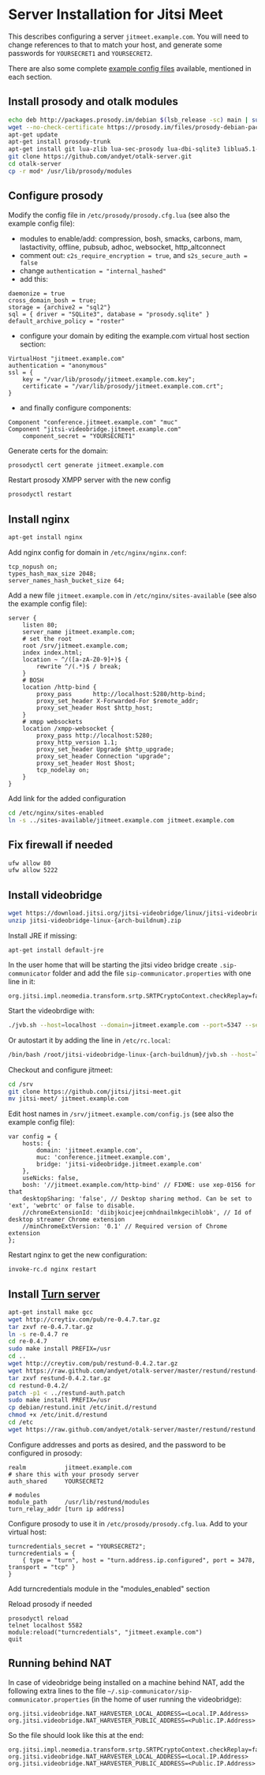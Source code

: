 # Server Installation for Jitsi Meet

This describes configuring a server `jitmeet.example.com`.  You will need to
change references to that to match your host, and generate some passwords for
`YOURSECRET1` and `YOURSECRET2`.

There are also some complete [example config files](https://github.com/jitsi/jitsi-meet/tree/master/doc/example-config-files/) available, mentioned in each section.

## Install prosody and otalk modules
```sh
echo deb http://packages.prosody.im/debian $(lsb_release -sc) main | sudo tee -a /etc/apt/sources.list
wget --no-check-certificate https://prosody.im/files/prosody-debian-packages.key -O- | sudo apt-key add -
apt-get update
apt-get install prosody-trunk
apt-get install git lua-zlib lua-sec-prosody lua-dbi-sqlite3 liblua5.1-bitop-dev liblua5.1-bitop0
git clone https://github.com/andyet/otalk-server.git
cd otalk-server
cp -r mod* /usr/lib/prosody/modules
```

## Configure prosody
Modify the config file in `/etc/prosody/prosody.cfg.lua` (see also the example config file):

- modules to enable/add: compression, bosh, smacks, carbons, mam, lastactivity, offline, pubsub, adhoc, websocket, http_altconnect
- comment out: `c2s_require_encryption = true`, and `s2s_secure_auth = false`
- change `authentication = "internal_hashed"`
- add this:
```
daemonize = true
cross_domain_bosh = true;
storage = {archive2 = "sql2"}
sql = { driver = "SQLite3", database = "prosody.sqlite" }
default_archive_policy = "roster"
```
- configure your domain by editing the example.com virtual host section section:
```
VirtualHost "jitmeet.example.com"
authentication = "anonymous"
ssl = {
    key = "/var/lib/prosody/jitmeet.example.com.key";
    certificate = "/var/lib/prosody/jitmeet.example.com.crt";
}
```
- and finally configure components:
```
Component "conference.jitmeet.example.com" "muc"
Component "jitsi-videobridge.jitmeet.example.com"
    component_secret = "YOURSECRET1"
```

Generate certs for the domain:
```sh
prosodyctl cert generate jitmeet.example.com
```

Restart prosody XMPP server with the new config
```sh
prosodyctl restart
```

## Install nginx
```sh
apt-get install nginx
```

Add nginx config for domain in `/etc/nginx/nginx.conf`:
```
tcp_nopush on;
types_hash_max_size 2048;
server_names_hash_bucket_size 64;
```

Add a new file `jitmeet.example.com` in `/etc/nginx/sites-available` (see also the example config file):
```
server {
    listen 80;
    server_name jitmeet.example.com;
    # set the root
    root /srv/jitmeet.example.com;
    index index.html;
    location ~ ^/([a-zA-Z0-9]+)$ {
        rewrite ^/(.*)$ / break;
    }
    # BOSH
    location /http-bind {
        proxy_pass      http://localhost:5280/http-bind;
        proxy_set_header X-Forwarded-For $remote_addr;
        proxy_set_header Host $http_host;
    }
    # xmpp websockets
    location /xmpp-websocket {
        proxy_pass http://localhost:5280;
        proxy_http_version 1.1;
        proxy_set_header Upgrade $http_upgrade;
        proxy_set_header Connection "upgrade";
        proxy_set_header Host $host;
        tcp_nodelay on;
    }
}
```

Add link for the added configuration
```sh
cd /etc/nginx/sites-enabled
ln -s ../sites-available/jitmeet.example.com jitmeet.example.com
```

## Fix firewall if needed
```sh
ufw allow 80
ufw allow 5222
```

## Install videobridge
```sh
wget https://download.jitsi.org/jitsi-videobridge/linux/jitsi-videobridge-linux-{arch-buildnum}.zip
unzip jitsi-videobridge-linux-{arch-buildnum}.zip
```

Install JRE if missing:
```
apt-get install default-jre
```

In the user home that will be starting the jitsi video bridge create `.sip-communicator` folder and add the file `sip-communicator.properties` with one line in it:
```
org.jitsi.impl.neomedia.transform.srtp.SRTPCryptoContext.checkReplay=false
```

Start the videobrdige with:
```sh
./jvb.sh --host=localhost --domain=jitmeet.example.com --port=5347 --secret=YOURSECRET1 &
```
Or autostart it by adding the line in `/etc/rc.local`:
```sh
/bin/bash /root/jitsi-videobridge-linux-{arch-buildnum}/jvb.sh --host=localhost --domain=jitmeet.example.com --port=5347 --secret=YOURSECRET1 </dev/null >> /var/log/jvb.log 2>&1
```

Checkout and configure jitmeet:
```sh
cd /srv
git clone https://github.com/jitsi/jitsi-meet.git
mv jitsi-meet/ jitmeet.example.com
```

Edit host names in `/srv/jitmeet.example.com/config.js` (see also the example config file):
```
var config = {
    hosts: {
        domain: 'jitmeet.example.com',
        muc: 'conference.jitmeet.example.com',
        bridge: 'jitsi-videobridge.jitmeet.example.com'
    },
    useNicks: false,
    bosh: '//jitmeet.example.com/http-bind' // FIXME: use xep-0156 for that
    desktopSharing: 'false', // Desktop sharing method. Can be set to 'ext', 'webrtc' or false to disable.
    //chromeExtensionId: 'diibjkoicjeejcmhdnailmkgecihlobk', // Id of desktop streamer Chrome extension
    //minChromeExtVersion: '0.1' // Required version of Chrome extension
};
```

Restart nginx to get the new configuration:
```sh
invoke-rc.d nginx restart
```


## Install [Turn server](https://github.com/andyet/otalk-server/tree/master/restund)
```sh
apt-get install make gcc
wget http://creytiv.com/pub/re-0.4.7.tar.gz
tar zxvf re-0.4.7.tar.gz
ln -s re-0.4.7 re
cd re-0.4.7
sudo make install PREFIX=/usr
cd ..
wget http://creytiv.com/pub/restund-0.4.2.tar.gz
wget https://raw.github.com/andyet/otalk-server/master/restund/restund-auth.patch
tar zxvf restund-0.4.2.tar.gz
cd restund-0.4.2/
patch -p1 < ../restund-auth.patch
sudo make install PREFIX=/usr
cp debian/restund.init /etc/init.d/restund
chmod +x /etc/init.d/restund
cd /etc
wget https://raw.github.com/andyet/otalk-server/master/restund/restund.conf
```

Configure addresses and ports as desired, and the password to be configured in prosody:
```
realm           jitmeet.example.com
# share this with your prosody server
auth_shared     YOURSECRET2

# modules
module_path     /usr/lib/restund/modules
turn_relay_addr [turn ip address]
```

Configure prosody to use it in `/etc/prosody/prosody.cfg.lua`.  Add to your virtual host:
```
turncredentials_secret = "YOURSECRET2";
turncredentials = {
    { type = "turn", host = "turn.address.ip.configured", port = 3478, transport = "tcp" }
}
```

Add turncredentials module in the "modules_enabled" section

Reload prosody if needed
```
prosodyctl reload
telnet localhost 5582
module:reload("turncredentials", "jitmeet.example.com")
quit
```

## Running behind NAT
In case of videobridge being installed on a machine behind NAT, add the following extra lines to the file `~/.sip-communicator/sip-communicator.properties` (in the home of user running the videobridge):
```
org.jitsi.videobridge.NAT_HARVESTER_LOCAL_ADDRESS=<Local.IP.Address>
org.jitsi.videobridge.NAT_HARVESTER_PUBLIC_ADDRESS=<Public.IP.Address>
```

So the file should look like this at the end:
```
org.jitsi.impl.neomedia.transform.srtp.SRTPCryptoContext.checkReplay=false
org.jitsi.videobridge.NAT_HARVESTER_LOCAL_ADDRESS=<Local.IP.Address>
org.jitsi.videobridge.NAT_HARVESTER_PUBLIC_ADDRESS=<Public.IP.Address>
```

